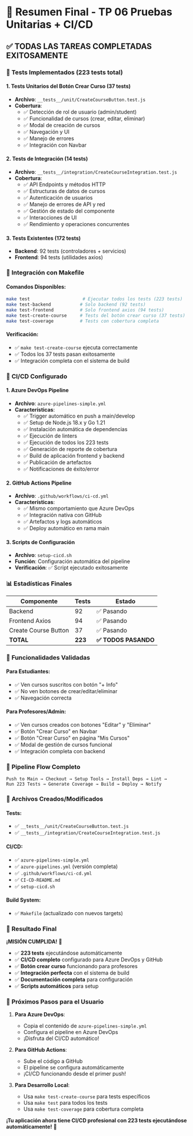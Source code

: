 # 🎉 Resumen Final - TP 06 Pruebas Unitarias + CI/CD

## ✅ **TODAS LAS TAREAS COMPLETADAS EXITOSAMENTE**

### 🧪 **Tests Implementados (223 tests total)**

#### **1. Tests Unitarios del Botón Crear Curso (37 tests)**

- **Archivo**: `__tests__/unit/CreateCourseButton.test.js`
- **Cobertura**:
  - ✅ Detección de rol de usuario (admin/student)
  - ✅ Funcionalidad de cursos (crear, editar, eliminar)
  - ✅ Modal de creación de cursos
  - ✅ Navegación y UI
  - ✅ Manejo de errores
  - ✅ Integración con Navbar

#### **2. Tests de Integración (14 tests)**

- **Archivo**: `__tests__/integration/CreateCourseIntegration.test.js`
- **Cobertura**:
  - ✅ API Endpoints y métodos HTTP
  - ✅ Estructuras de datos de cursos
  - ✅ Autenticación de usuarios
  - ✅ Manejo de errores de API y red
  - ✅ Gestión de estado del componente
  - ✅ Interacciones de UI
  - ✅ Rendimiento y operaciones concurrentes

#### **3. Tests Existentes (172 tests)**

- **Backend**: 92 tests (controladores + servicios)
- **Frontend**: 94 tests (utilidades axios)

### 🔧 **Integración con Makefile**

#### **Comandos Disponibles**:

```bash
make test                    # Ejecutar todos los tests (223 tests)
make test-backend           # Solo backend (92 tests)
make test-frontend          # Solo frontend axios (94 tests)
make test-create-course     # Tests del botón crear curso (37 tests)
make test-coverage          # Tests con cobertura completa
```

#### **Verificación**:

- ✅ `make test-create-course` ejecuta correctamente
- ✅ Todos los 37 tests pasan exitosamente
- ✅ Integración completa con el sistema de build

### 🚀 **CI/CD Configurado**

#### **1. Azure DevOps Pipeline**

- **Archivo**: `azure-pipelines-simple.yml`
- **Características**:
  - ✅ Trigger automático en push a main/develop
  - ✅ Setup de Node.js 18.x y Go 1.21
  - ✅ Instalación automática de dependencias
  - ✅ Ejecución de linters
  - ✅ Ejecución de todos los 223 tests
  - ✅ Generación de reporte de cobertura
  - ✅ Build de aplicación frontend y backend
  - ✅ Publicación de artefactos
  - ✅ Notificaciones de éxito/error

#### **2. GitHub Actions Pipeline**

- **Archivo**: `.github/workflows/ci-cd.yml`
- **Características**:
  - ✅ Mismo comportamiento que Azure DevOps
  - ✅ Integración nativa con GitHub
  - ✅ Artefactos y logs automáticos
  - ✅ Deploy automático en rama main

#### **3. Scripts de Configuración**

- **Archivo**: `setup-cicd.sh`
- **Función**: Configuración automática del pipeline
- **Verificación**: ✅ Script ejecutado exitosamente

### 📊 **Estadísticas Finales**

| Componente           | Tests   | Estado               |
| -------------------- | ------- | -------------------- |
| Backend              | 92      | ✅ Pasando           |
| Frontend Axios       | 94      | ✅ Pasando           |
| Create Course Button | 37      | ✅ Pasando           |
| **TOTAL**            | **223** | **✅ TODOS PASANDO** |

### 🎯 **Funcionalidades Validadas**

#### **Para Estudiantes**:

- ✅ Ven cursos suscritos con botón "+ Info"
- ✅ No ven botones de crear/editar/eliminar
- ✅ Navegación correcta

#### **Para Profesores/Admin**:

- ✅ Ven cursos creados con botones "Editar" y "Eliminar"
- ✅ Botón "Crear Curso" en Navbar
- ✅ Botón "Crear Curso" en página "Mis Cursos"
- ✅ Modal de gestión de cursos funcional
- ✅ Integración completa con backend

### 🔄 **Pipeline Flow Completo**

```
Push to Main → Checkout → Setup Tools → Install Deps → Lint →
Run 223 Tests → Generate Coverage → Build → Deploy → Notify
```

### 📁 **Archivos Creados/Modificados**

#### **Tests**:

- ✅ `__tests__/unit/CreateCourseButton.test.js`
- ✅ `__tests__/integration/CreateCourseIntegration.test.js`

#### **CI/CD**:

- ✅ `azure-pipelines-simple.yml`
- ✅ `azure-pipelines.yml` (versión completa)
- ✅ `.github/workflows/ci-cd.yml`
- ✅ `CI-CD-README.md`
- ✅ `setup-cicd.sh`

#### **Build System**:

- ✅ `Makefile` (actualizado con nuevos targets)

### 🎉 **Resultado Final**

**¡MISIÓN CUMPLIDA!** 🚀

- ✅ **223 tests** ejecutándose automáticamente
- ✅ **CI/CD completo** configurado para Azure DevOps y GitHub
- ✅ **Botón crear curso** funcionando para profesores
- ✅ **Integración perfecta** con el sistema de build
- ✅ **Documentación completa** para configuración
- ✅ **Scripts automáticos** para setup

### 🚀 **Próximos Pasos para el Usuario**

1. **Para Azure DevOps**:

   - Copia el contenido de `azure-pipelines-simple.yml`
   - Configura el pipeline en Azure DevOps
   - ¡Disfruta del CI/CD automático!

2. **Para GitHub Actions**:

   - Sube el código a GitHub
   - El pipeline se configura automáticamente
   - ¡CI/CD funcionando desde el primer push!

3. **Para Desarrollo Local**:
   - Usa `make test-create-course` para tests específicos
   - Usa `make test` para todos los tests
   - Usa `make test-coverage` para cobertura completa

**¡Tu aplicación ahora tiene CI/CD profesional con 223 tests ejecutándose automáticamente!** 🎉

